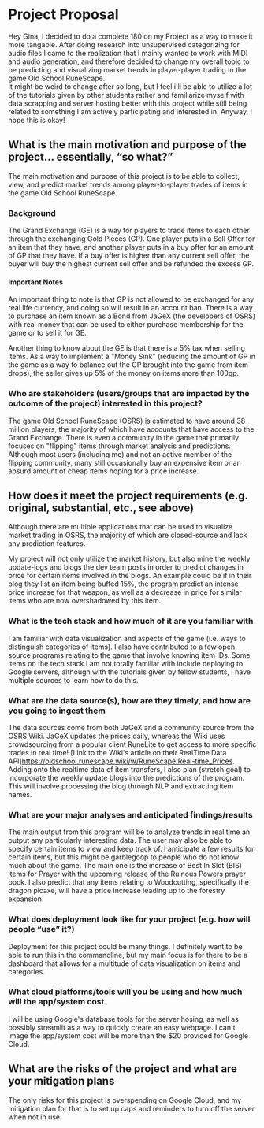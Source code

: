 # Project Proposal

Hey Gina, I decided to do a complete 180 on my Project as a way to make it more tangable. After doing research into unsupervised categorizing for audio files I came to the realization that I mainly wanted to work with MIDI and audio generation, and therefore decided to change my overall topic to be predicting and visualizing market trends in player-player trading in the game Old School RuneScape.  
It might be weird to change after so long, but I feel i'll be able to utilize a lot of the tutorials given by other students rather and familiarize myself with data scrapping and server hosting better with this project while still being related to something I am actively participating and interested in. Anyway, I hope this is okay!

## What is the main motivation and purpose of the project… essentially, “so what?”

The main motivation and purpose of this project is to be able to collect, view, and predict market trends among player-to-player trades of items in the game Old School RuneScape.

### Background

The Grand Exchange (GE) is a way for players to trade items to each other through the exchanging Gold Pieces (GP). One player puts in a Sell Offer for an item that they have, and another player puts in a buy offer for an amount of GP that they have. If a buy offer is higher than any current sell offer, the buyer will buy the highest current sell offer and be refunded the excess GP.

#### Important Notes

An important thing to note is that GP is not allowed to be exchanged for any real life currency, and doing so will result in an account ban. There is a way to purchase an item known as a Bond from JaGeX (the developers of OSRS) with real money that can be used to either purchase membership for the game or to sell it for GE.

Another thing to know about the GE is that there is a 5% tax when selling items. As a way to implement a "Money Sink" (reducing the amount of GP in the game as a way to balance out the GP brought into the game from item drops), the seller gives up 5% of the money on items more than 100gp.

### Who are stakeholders (users/groups that are impacted by the outcome of the project) interested in this project?

The game Old School RuneScape (OSRS) is estimated to have around 38 million players, the majority of which have accounts that have access to the Grand Exchange. There is even a community in the game that primarily focuses on "flipping" items through market analysis and predictions. Although most users (including me) and not an active member of the flipping community, many still occasionally buy an expensive item or an absurd amount of cheap items hoping for a price increase.

## How does it meet the project requirements (e.g. original, substantial, etc., see above)

Although there are multiple applications that can be used to visualize market trading in OSRS, the majority of which are closed-source and lack any prediction features.

My project will not only utilize the market history, but also mine the weekly update-logs and blogs the dev team posts in order to predict changes in price for certain items involved in the blogs. An example could be if in their blog they list an item being buffed 15%, the program predict an intense price increase for that weapon, as well as a decrease in price for similar items who are now overshadowed by this item.

### What is the tech stack and how much of it are you familiar with

I am familiar with data visualization and aspects of the game (i.e. ways to distinguish categories of items). I also have contributed to a few open source programs relating to the game that involve knowing item IDs. Some items on the tech stack I am not totally familiar with include deploying to Google servers, although with the tutorials given by fellow students, I have multiple sources to learn how to do this.

### What are the data source(s), how are they timely, and how are you going to ingest them

The data sources come from both JaGeX and a community source from the OSRS Wiki. JaGeX updates the prices daily, whereas the Wiki uses crowdsourcing from a popular client RuneLite to get access to more specific trades in real time! [Link to the Wiki's article on their RealTime Data API]<https://oldschool.runescape.wiki/w/RuneScape:Real-time_Prices>. Adding onto the realtime data of item transfers, I also plan (stretch goal) to incorporate the weekly update blogs into the predictions of the program. This will involve processing the blog through NLP and extracting item names.

### What are your major analyses and anticipated findings/results

The main output from this program will be to analyze trends in real time an output any particularly interesting data. The user may also be able to specify certain items to view and keep track of. I anticipate a few results for certain Items, but this might be garblegoop to people who do not know much about the game. The main one is the increase of Best In Slot (BIS) items for Prayer with the upcoming release of the Ruinous Powers prayer book. I also predict that any items relating to Woodcutting, specifically the dragon picaxe, will have a price increase leading up to the forestry expansion.

### What does deployment look like for your project (e.g. how will people “use” it?)

Deployment for this project could be many things. I definitely want to be able to run this in the commandline, but my main focus is for there to be a dashboard that allows for a multitude of data visualization on items and categories.

### What cloud platforms/tools will you be using and how much will the app/system cost

I will be using Google's database tools for the server hosing, as well as possibly streamlit as a way to quickly create an easy webpage. I can't image the app/system cost will be more than the $20 provided for Google Cloud.

## What are the risks of the project and what are your mitigation plans

The only risks for this project is overspending on Google Cloud, and my mitigation plan for that is to set up caps and reminders to turn off the server when not in use.
